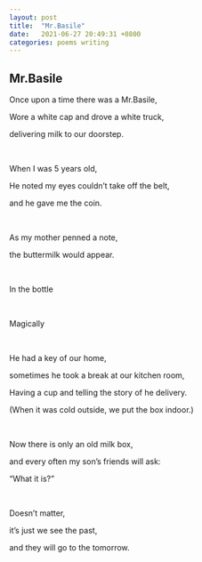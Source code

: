 ```yaml
---
layout: post
title:  "Mr.Basile"
date:   2021-06-27 20:49:31 +0800
categories: poems writing
---
```


## Mr.Basile

Once upon a time there was a Mr.Basile,

Wore a white cap and drove a white truck,

delivering milk to our doorstep.

<br/>

When I was 5 years old,

He noted my eyes couldn’t take off the belt,

and he gave me the coin.

<br/>
 

As my mother penned a note,

the buttermilk would appear.
 
<br/> 

In the bottle
 
<br/>

Magically
 
<br/> 

He had a key of our home,

sometimes he took a break at our kitchen room,

Having a cup and telling the story of he delivery.

(When it was cold outside, we put the box indoor.)

<br/>
 

Now there is only an old milk box,

and every often my son’s friends will ask:

“What it is?”

<br/>
 

Doesn’t matter,

it’s just we see the past,

and they will go to the tomorrow. 
